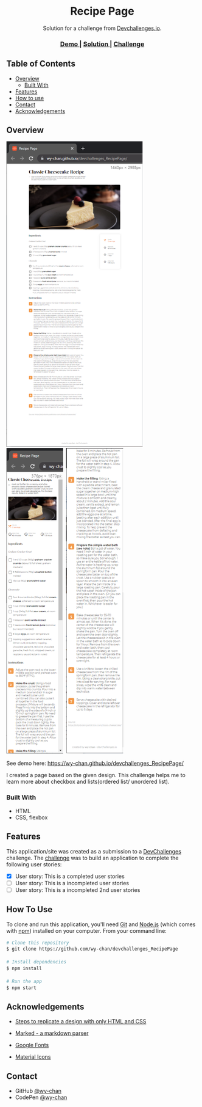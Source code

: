 <!-- Please update value in the {}  -->

<h1 align="center">Recipe Page</h1>

<div align="center">
   Solution for a challenge from  <a href="http://devchallenges.io" target="_blank">Devchallenges.io</a>.
</div>

<div align="center">
  <h3>
    <a href="https://wy-chan.github.io/devchallenges_RecipePage">
      Demo
    </a>
    <span> | </span>
    <a href="https://github.com/wy-chan/devchallenges_RecipePage">
      Solution
    </a>
    <span> | </span>
    <a href="https://devchallenges.io/challenges/OEKdUZ6xs0h99C38XVht">
      Challenge
    </a>
  </h3>
</div>

<!-- TABLE OF CONTENTS -->

## Table of Contents

- [Overview](#overview)
  - [Built With](#built-with)
- [Features](#features)
- [How to use](#how-to-use)
- [Contact](#contact)
- [Acknowledgements](#acknowledgements)

<!-- OVERVIEW -->

## Overview

<img src="images/screenshot.png" alt="screenshot" height="800">&nbsp;&nbsp;<img src="images/screenshot_mobile.png" alt="screenshot" height="800">&nbsp;&nbsp;<img src="images/screenshot_mobile1.png" alt="screenshot" height="800">

See demo here: https://wy-chan.github.io/devchallenges_RecipePage/

I created a page based on the given design. This challenge helps me to learn more about checkbox and lists(ordered list/ unordered list).

### Built With

- HTML
- CSS, flexbox

## Features

<!-- List the features of your application or follow the template. Don't share the figma file here :) -->

This application/site was created as a submission to a [DevChallenges](https://devchallenges.io/challenges) challenge. The [challenge](https://devchallenges.io/challenges/TtUjDt19eIHxNQ4n5jps) was to build an application to complete the following user stories:

- [x] User story: This is a completed user stories
- [ ] User story: This is a incompleted user stories
- [ ] User story: This is a incompleted 2nd user stories

## How To Use

To clone and run this application, you'll need [Git](https://git-scm.com) and [Node.js](https://nodejs.org/en/download/) (which comes with [npm](http://npmjs.com)) installed on your computer. From your command line:

```bash
# Clone this repository
$ git clone https://github.com/wy-chan/devchallenges_RecipePage

# Install dependencies
$ npm install

# Run the app
$ npm start
```

## Acknowledgements

<!-- This section should list any articles or add-ons/plugins that helps you to complete the project. This is optional but it will help you in the future. For exmpale -->

- [Steps to replicate a design with only HTML and CSS](https://devchallenges-blogs.web.app/how-to-replicate-design/)
- [Marked - a markdown parser](https://github.com/chjj/marked)

- [Google Fonts](https://fonts.google.com/)
- [Material Icons](https://google.github.io/material-design-icons/)

## Contact

- GitHub [@wy-chan](https://github.com/wy-chan)
- CodePen [@wy-chan](https://codepen.io/wy-chan)
